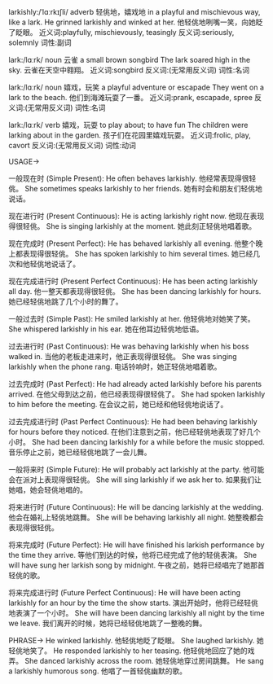 larkishly:/ˈlɑːrkɪʃli/
adverb
轻佻地，嬉戏地
in a playful and mischievous way, like a lark.
He grinned larkishly and winked at her. 他轻佻地咧嘴一笑，向她眨了眨眼。
近义词:playfully, mischievously, teasingly
反义词:seriously, solemnly
词性:副词

lark:/lɑːrk/
noun
云雀
a small brown songbird
The lark soared high in the sky. 云雀在天空中翱翔。
近义词:songbird
反义词:(无常用反义词)
词性:名词

lark:/lɑːrk/
noun
嬉戏，玩笑
a playful adventure or escapade
They went on a lark to the beach. 他们到海滩玩耍了一番。
近义词:prank, escapade, spree
反义词:(无常用反义词)
词性:名词

lark:/lɑːrk/
verb
嬉戏，玩耍
to play about; to have fun
The children were larking about in the garden. 孩子们在花园里嬉戏玩耍。
近义词:frolic, play, cavort
反义词:(无常用反义词)
词性:动词


USAGE->

一般现在时 (Simple Present):
He often behaves larkishly.  他经常表现得很轻佻。
She sometimes speaks larkishly to her friends. 她有时会和朋友们轻佻地说话。

现在进行时 (Present Continuous):
He is acting larkishly right now. 他现在表现得很轻佻。
She is singing larkishly at the moment.  她此刻正轻佻地唱着歌。

现在完成时 (Present Perfect):
He has behaved larkishly all evening. 他整个晚上都表现得很轻佻。
She has spoken larkishly to him several times. 她已经几次和他轻佻地说话了。

现在完成进行时 (Present Perfect Continuous):
He has been acting larkishly all day. 他一整天都表现得很轻佻。
She has been dancing larkishly for hours. 她已经轻佻地跳了几个小时的舞了。

一般过去时 (Simple Past):
He smiled larkishly at her. 他轻佻地对她笑了笑。
She whispered larkishly in his ear. 她在他耳边轻佻地低语。

过去进行时 (Past Continuous):
He was behaving larkishly when his boss walked in. 当他的老板走进来时，他正表现得很轻佻。
She was singing larkishly when the phone rang.  电话铃响时，她正轻佻地唱着歌。

过去完成时 (Past Perfect):
He had already acted larkishly before his parents arrived. 在他父母到达之前，他已经表现得很轻佻了。
She had spoken larkishly to him before the meeting. 在会议之前，她已经和他轻佻地说话了。


过去完成进行时 (Past Perfect Continuous):
He had been behaving larkishly for hours before they noticed. 在他们注意到之前，他已经轻佻地表现了好几个小时。
She had been dancing larkishly for a while before the music stopped. 音乐停止之前，她已经轻佻地跳了一会儿舞。

一般将来时 (Simple Future):
He will probably act larkishly at the party. 他可能会在派对上表现得很轻佻。
She will sing larkishly if we ask her to. 如果我们让她唱，她会轻佻地唱的。


将来进行时 (Future Continuous):
He will be dancing larkishly at the wedding. 他会在婚礼上轻佻地跳舞。
She will be behaving larkishly all night. 她整晚都会表现得很轻佻。

将来完成时 (Future Perfect):
He will have finished his larkish performance by the time they arrive. 等他们到达的时候，他将已经完成了他的轻佻表演。
She will have sung her larkish song by midnight.  午夜之前，她将已经唱完了她那首轻佻的歌。


将来完成进行时 (Future Perfect Continuous):
He will have been acting larkishly for an hour by the time the show starts.  演出开始时，他将已经轻佻地表演了一个小时。
She will have been dancing larkishly all night by the time we leave.  我们离开的时候，她将已经轻佻地跳了一整晚的舞。


PHRASE->
He winked larkishly.  他轻佻地眨了眨眼。
She laughed larkishly. 她轻佻地笑了。
He responded larkishly to her teasing.  他轻佻地回应了她的戏弄。
She danced larkishly across the room. 她轻佻地穿过房间跳舞。
He sang a larkishly humorous song.  他唱了一首轻佻幽默的歌。
